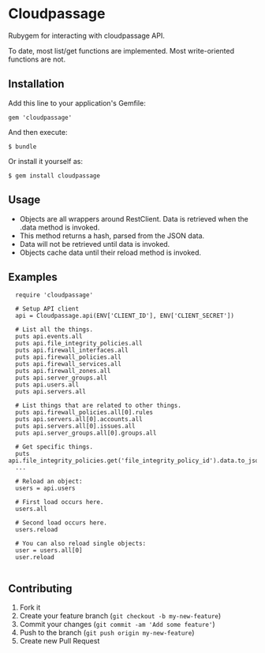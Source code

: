 # Cloudpassage

Rubygem for interacting with cloudpassage API.

To date, most list/get functions are implemented. Most write-oriented functions are not.

## Installation

Add this line to your application's Gemfile:

    gem 'cloudpassage'

And then execute:

    $ bundle

Or install it yourself as:

    $ gem install cloudpassage

## Usage
  * Objects are all wrappers around RestClient. Data is retrieved when the .data method is invoked.
  * This method returns a hash, parsed from the JSON data.
  * Data will not be retrieved until data is invoked.
  * Objects cache data until their reload method is invoked.

## Examples
```
  require 'cloudpassage'
  
  # Setup API client
  api = Cloudpassage.api(ENV['CLIENT_ID'], ENV['CLIENT_SECRET'])

  # List all the things.
  puts api.events.all
  puts api.file_integrity_policies.all
  puts api.firewall_interfaces.all
  puts api.firewall_policies.all
  puts api.firewall_services.all
  puts api.firewall_zones.all
  puts api.server_groups.all
  puts api.users.all
  puts api.servers.all
  
  # List things that are related to other things.
  puts api.firewall_policies.all[0].rules
  puts api.servers.all[0].accounts.all
  puts api.servers.all[0].issues.all
  puts api.server_groups.all[0].groups.all
      
  # Get specific things.
  puts api.file_integrity_policies.get('file_integrity_policy_id').data.to_json
  ...

  # Reload an object:
  users = api.users

  # First load occurs here.
  users.all

  # Second load occurs here.
  users.reload

  # You can also reload single objects:
  user = users.all[0]
  user.reload


```
  

  
## Contributing

1. Fork it
2. Create your feature branch (`git checkout -b my-new-feature`)
3. Commit your changes (`git commit -am 'Add some feature'`)
4. Push to the branch (`git push origin my-new-feature`)
5. Create new Pull Request
